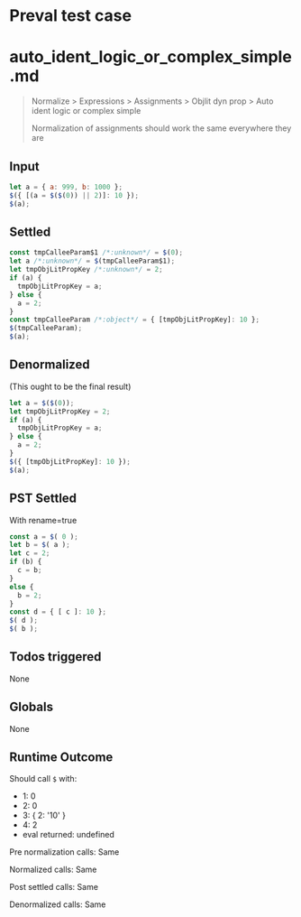 # Preval test case

# auto_ident_logic_or_complex_simple.md

> Normalize > Expressions > Assignments > Objlit dyn prop > Auto ident logic or complex simple
>
> Normalization of assignments should work the same everywhere they are

## Input

`````js filename=intro
let a = { a: 999, b: 1000 };
$({ [(a = $($(0)) || 2)]: 10 });
$(a);
`````


## Settled


`````js filename=intro
const tmpCalleeParam$1 /*:unknown*/ = $(0);
let a /*:unknown*/ = $(tmpCalleeParam$1);
let tmpObjLitPropKey /*:unknown*/ = 2;
if (a) {
  tmpObjLitPropKey = a;
} else {
  a = 2;
}
const tmpCalleeParam /*:object*/ = { [tmpObjLitPropKey]: 10 };
$(tmpCalleeParam);
$(a);
`````


## Denormalized
(This ought to be the final result)

`````js filename=intro
let a = $($(0));
let tmpObjLitPropKey = 2;
if (a) {
  tmpObjLitPropKey = a;
} else {
  a = 2;
}
$({ [tmpObjLitPropKey]: 10 });
$(a);
`````


## PST Settled
With rename=true

`````js filename=intro
const a = $( 0 );
let b = $( a );
let c = 2;
if (b) {
  c = b;
}
else {
  b = 2;
}
const d = { [ c ]: 10 };
$( d );
$( b );
`````


## Todos triggered


None


## Globals


None


## Runtime Outcome


Should call `$` with:
 - 1: 0
 - 2: 0
 - 3: { 2: '10' }
 - 4: 2
 - eval returned: undefined

Pre normalization calls: Same

Normalized calls: Same

Post settled calls: Same

Denormalized calls: Same
